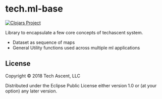 # tech.ml-base

[![Clojars Project](https://img.shields.io/clojars/v/techascent/tech.ml-base.svg)](https://clojars.org/techascent/tech.ml-base)

Library to encapsulate a few core concepts of techascent system.

*  Dataset as sequence of maps
*  General Utility functions used across multiple ml applications

## License

Copyright © 2018 Tech Ascent, LLC

Distributed under the Eclipse Public License either version 1.0 or (at
your option) any later version.
